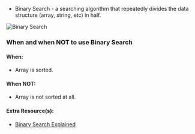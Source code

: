 * Binary Search - a searching algorithm that repeatedly divides the data structure (array, string, etc) in half.

![Binary Search](https://tenor.com/view/binary-search-sequence-search-gif-20595028.gif)

### When and when NOT to use Binary Search  
#### When:  
- Array is  sorted. 

#### When NOT: 
- Array is not sorted at all. 

#### Extra Resource(s):  
- [Binary Search Explained](https://www.geeksforgeeks.org/binary-search/)